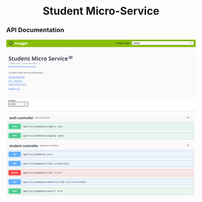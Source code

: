 <h1 align="center">Student Micro-Service</h1>


<h3>API Documentation</h3>

![API Documentation](./images/s1.png)
![API Documentation](./images/s2.png)